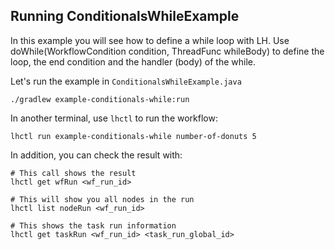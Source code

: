 ## Running ConditionalsWhileExample

In this example you will see how to define a while loop with LH.
Use doWhile(WorkflowCondition condition, ThreadFunc whileBody) to define the loop,
the end condition and the handler (body) of the while.

Let's run the example in `ConditionalsWhileExample.java`

```
./gradlew example-conditionals-while:run
```

In another terminal, use `lhctl` to run the workflow:

```
lhctl run example-conditionals-while number-of-donuts 5
```

In addition, you can check the result with:

```
# This call shows the result
lhctl get wfRun <wf_run_id>

# This will show you all nodes in the run
lhctl list nodeRun <wf_run_id>

# This shows the task run information
lhctl get taskRun <wf_run_id> <task_run_global_id>
```
